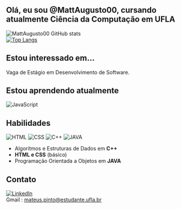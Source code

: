 ## Olá, eu sou @MattAugusto00, cursando atualmente Ciência da Computação em UFLA
![MattAugusto00 GitHub stats](https://github-readme-stats.vercel.app/api?username=MattAugusto00&show_icons=true&theme=radical) </br>
[![Top Langs](https://github-readme-stats.vercel.app/api/top-langs/?username=MattAugusto00)](https://github.com/MattAugusto00/github-readme-stats)

 ## Estou interessado em...
 Vaga de Estágio em Desenvolvimento de Software.
 
 ## Estou aprendendo atualmente
 ![JavaScript](https://img.shields.io/badge/JavaScript-F7DF1E?style=for-the-badge&logo=javascript&logoColor=black)

 ## Habilidades
 ![HTML](https://img.shields.io/badge/HTML-239120?style=for-the-badge&logo=html5&logoColor=white)
 ![CSS](https://img.shields.io/badge/CSS-239120?&style=for-the-badge&logo=css3&logoColor=white)
 ![C++](https://img.shields.io/badge/C%2B%2B-00599C?style=for-the-badge&logo=c%2B%2B&logoColor=white)
 ![JAVA](https://img.shields.io/badge/Java-ED8B00?style=for-the-badge&logo=openjdk&logoColor=white)
 * Algoritmos e Estruturas de Dados em **C++**
 * **HTML e CSS** (básico)
 * Programação Orientada a Objetos em **JAVA**

## Contato
[![LinkedIn](https://img.shields.io/badge/LinkedIn-0077B5?style=for-the-badge&logo=linkedin&logoColor=white)](https://www.linkedin.com/in/mateus-silveira-793172161/) </br>
Gmail : mateus.pinto@estudante.ufla.br

<!---
MattAugusto00/MattAugusto00 is a ✨ special ✨ repository because its `README.md` (this file) appears on your GitHub profile.
You can click the Preview link to take a look at your changes.
--->
